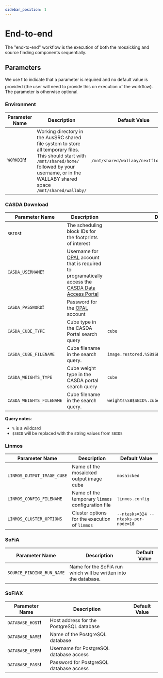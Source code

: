 ```yaml
---
sidebar_position: 1
---
```


# End-to-end

The "end-to-end" workflow is the execution of both the mosaicking and source finding components sequentially. 

## Parameters

We use ❗ to indicate that a parameter is required and no default value is provided (the user will need to provide this on execution of the workflow). The parameter is otherwise optional.

### Environment

| Parameter Name  | Description | Default Value |
|---|---|---|
|	`WORKDIR`❗| Working directory in the AusSRC shared file system to store all temporary files. This should start with `/mnt/shared/home/` followed by your username, or in the WALLABY shared space `/mnt/shared/wallaby/` | `/mnt/shared/wallaby/nextflow_runs/` |


### CASDA Download


| Parameter Name  | Description | Default Value |
|---|---|---|
| `SBIDS`❗ | The scheduling block IDs for the footprints of interest |  |
| `CASDA_USERNAME`❗ | Username for [OPAL](https://opal.atnf.csiro.au/) account that is required to programatically access the [CASDA Data Access Portal](https://data.csiro.au/collections/domain/casdaObservation/search/) |  |
| `CASDA_PASSWORD`❗ | Password for the [OPAL](https://opal.atnf.csiro.au/) account |  |
| `CASDA_CUBE_TYPE` | Cube type in the CASDA Portal search query | `cube` |
| `CASDA_CUBE_FILENAME` | Cube filename in the search query. | `image.restored.%SB$SBID%.cube.MilkyWay.contsub.fits` |
| `CASDA_WEIGHTS_TYPE` | Cube weight type in the CASDA portal search query | `cube` |
| `CASDA_WEIGHTS_FILENAME` | Cube filename in the search query. | `weights%SB$SBID%.cube.MilkyWay.fits` |

**Query notes**:

* `%` is a wildcard
* `$SBID` will be replaced with the string values from `SBIDS`

### Linmos

| Parameter Name  | Description | Default Value | 
|---|---|---|
| `LINMOS_OUTPUT_IMAGE_CUBE` | Name of the mosaicked output image cube | `mosaicked` |  |
| `LINMOS_CONFIG_FILENAME ` | Name of the temporary `linmos` configuration file | `linmos.config` |  |
| `LINMOS_CLUSTER_OPTIONS` | Cluster options for the execution of `linmos` | `--ntasks=324 --ntasks-per-node=18` |  |

### SoFiA

| Parameter Name  | Description | Default Value | 
|---|---|---|
| `SOURCE_FINDING_RUN_NAME` | Name for the SoFiA run which will be written into the database. |  |


### SoFiAX

| Parameter Name  | Description | Default Value | 
|---|---|---|
| `DATABASE_HOST`❗ | Host address for the PostgreSQL database |  |
| `DATABASE_NAME`❗ | Name of the PostgreSQL database |  |
| `DATABASE_USER`❗ | Username for PostgreSQL database access |  |
| `DATABASE_PASS`❗ | Password for PostgreSQL database access |  |

